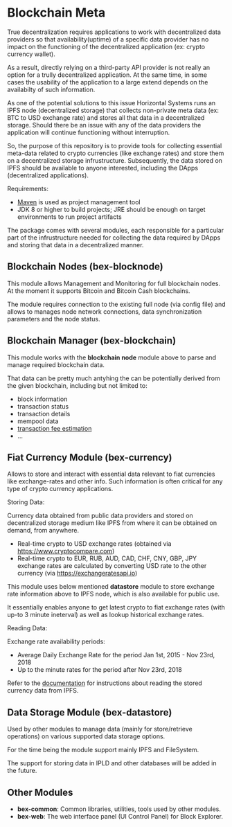 # Blockchain Meta

True decentralization requires applications to work with decentralized data providers so that availability(uptime) of a specific data provider has no impact on the functioning of the decentralized application (ex: crypto currency wallet).

As a result, directly relying on a third-party API provider is not really an option for a trully decentralized application. At the same time, in some cases the usability of the application to a large extend depends on the availabilty of such information.

As one of the potential solutions to this issue Horizontal Systems runs an IPFS node (decentralized storage) that collects non-private meta data (ex: BTC to USD exchange rate) and stores all that data in a decentralized storage. Should there be an issue with any of the data providers the application will continue functioning without interruption.

So, the purpose of this repository is to provide tools for collecting essential meta-data related to crypto currencies (like exchange rates) and store them on a decentralized storage infrustructure. Subsequently, the data stored on IPFS should be available to anyone interested, including the DApps (decentralized applications).

Requirements:

- [Maven](http://maven.apache.org/) is used as project management tool
- JDK 8 or higher to build projects; JRE should be enough on target environments to run project artifacts

The package comes with several modules, each responsible for a particular part of the infrustructure needed for collecting the data required by DApps and storing that data in a decentralized manner.

## Blockchain Nodes (bex-blocknode)

This module allows Management and Monitoring for full blockchain nodes. At the moment it supports Bitcoin and Bitcoin Cash blockchains.

The module requires connection to the existing full node (via config file) and allows to manages node network connections, data synchronization parameters and the node status.
        
## Blockchain Manager (bex-blockchain)

This module works with the **blockchain node** module above to parse and manage required blockchain data. 

That data can be pretty much antyhing the can be potentially derived from the given blockchain, including but not limited to:

- block information
- transaction status
- transaction details
- mempool data
- [transaction fee estimation](https://ipfs.horizontalsystems.xyz/ipns/Qmd4Gv2YVPqs6dmSy1XEq7pQRSgLihqYKL2JjK7DMUFPVz/io-hs/data/docs/block-explorer/bex-blockchain-fee.html)
- ...
 
## Fiat Currency Module (bex-currency)

Allows to store and interact with essential data relevant to fiat currencies like exchange-rates and other info. Such information is often critical for any type of crypto currency applications.

Storing Data:

Currency data obtained from public data providers and stored on decentralized storage medium like IPFS from where it can be obtained on demand, from anywhere.

- Real-time crypto to USD exchange rates (obtained via https://www.cryptocompare.com)
- Real-time crypto to EUR, RUB, AUD, CAD, CHF, CNY, GBP, JPY exchange rates are calculated by converting USD rate to the other currency (via https://exchangeratesapi.io)

This module uses below mentioned **datastore** module to store exchange rate information above to IPFS node, which is also available for public use. 

It essentially enables anyone to get latest crypto to fiat exchange rates (with up-to 3 minute ineterval) as well as lookup historical exchange rates.

Reading Data:

Exchange rate availability periods:

- Average Daily Exchange Rate for the period Jan 1st, 2015 - Nov 23rd, 2018
- Up to the minute rates for the period after Nov 23rd, 2018

Refer to the [documentation](https://ipfs.horizontalsystems.xyz/ipns/Qmd4Gv2YVPqs6dmSy1XEq7pQRSgLihqYKL2JjK7DMUFPVz/io-hs/data/docs/block-explorer/bex-currency.html) for instructions about reading the stored currency data from IPFS.

## Data Storage Module (bex-datastore)

Used by other modules to manage data (mainly for store/retrieve operations) on various supported data storage options. 

For the time being the module support mainly IPFS and FileSystem. 

The support for storing data in IPLD and other databases will be added in the future.
  
## Other Modules
  
- **bex-common**: Common libraries, utilities, tools used by other modules.   
- **bex-web**: The web interface panel (UI Control Panel) for Block Explorer.

